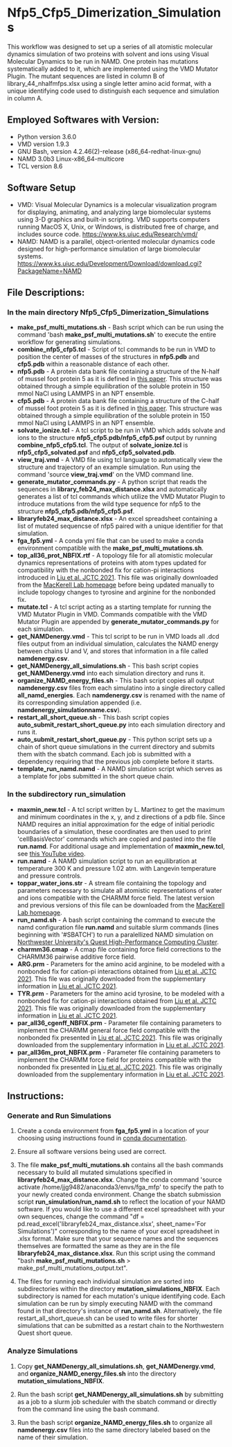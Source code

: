 <!-- For developers:
Please use bold font for file names, directories, and file paths.
Please use italic font for variables.
Follow heading styles.
# First-level heading
## Second-level heading
### Third-level heading
See https://docs.github.com/en/get-started/writing-on-github/getting-started-with-writing-and-formatting-on-github/basic-writing-and-formatting-syntax for formatting syntax.
-->

# Nfp5_Cfp5_Dimerization_Simulations

This workflow was designed to set up a series of all atomistic molecular dynamics simulation of two proteins with solvent and ions using Visual Molecular Dynamics to be run in NAMD. One protein has mutations systematically added to it, which are implemented using the VMD Mutator Plugin. The mutant sequences are listed in column B of library_44_nhalfmfps.xlsx using a single letter amino acid format, with a unique identifying code used to distinguish each sequence and simulation in column A.

## Employed Softwares with Version:

- Python version 3.6.0
- VMD version 1.9.3
- GNU Bash, version 4.2.46(2)-release (x86_64-redhat-linux-gnu)
- NAMD 3.0b3 Linux-x86_64-multicore
- TCL version 8.6

## Software Setup

- VMD: Visual Molecular Dynamics is a molecular visualization program for displaying, animating, and analyzing large biomolecular systems using 3-D graphics and built-in scripting. VMD supports computers running MacOS X, Unix, or Windows, is distributed free of charge, and includes source code. https://www.ks.uiuc.edu/Research/vmd/
- NAMD: NAMD is a parallel, object-oriented molecular dynamics code designed for high-performance simulation of large biomolecular systems. https://www.ks.uiuc.edu/Development/Download/download.cgi?PackageName=NAMD

## File Descriptions:

### In the main directory **Nfp5_Cfp5_Dimerization_Simulations**

- **make_psf_multi_mutations.sh** - Bash script which can be run using the command 'bash **make_psf_multi_mutations.sh**' to execute the entire workflow for generating simulations.
- **combine_nfp5_cfp5.tcl** - Script of tcl commands to be run in VMD to position the center of masses of the structures in **nfp5.pdb** and **cfp5.pdb** within a reasonable distance of each other.
- **nfp5.pdb** - A protein data bank file containing a structure of the N-half of mussel foot protein 5 as it is defined in [this paper](https://doi.org/10.1038/s41467-023-37563-0). This structure was obtained through a simple equilibration of the soluble protein in 150 mmol NaCl using LAMMPS in an NPT ensemble.
- **cfp5.pdb** - A protein data bank file containing a structure of the C-half of mussel foot protein 5 as it is defined in [this paper](https://doi.org/10.1038/s41467-023-37563-0). This structure was obtained through a simple equilibration of the soluble protein in 150 mmol NaCl using LAMMPS in an NPT ensemble.
- **solvate_ionize.tcl** - A tcl script to be run in VMD which adds solvate and ions to the structure **nfp5_cfp5.pdb/nfp5_cfp5.psf** output by running **combine_nfp5_cfp5.tcl**. The output of **solvate_ionize.tcl** is **nfp5_cfp5_solvated.psf** and **nfp5_cfp5_solvated.pdb**.
- **view_traj.vmd** - A VMD file using tcl language to automatically view the structure and trajectory of an example simulation. Run using the command 'source **view_traj.vmd**' on the VMD command line.
- **generate_mutator_commands.py** - A python script that reads the sequences in **library_feb24_max_distance.xlsx** and automatically generates a list of tcl commands which utilize the VMD Mutator Plugin to introduce mutations from the wild type sequence for nfp5 to the structure **nfp5_cfp5.pdb/nfp5_cfp5.psf**.
- **libraryfeb24_max_distance.xlsx** - An excel spreadsheet containing a list of mutated sequencse of nfp5 paired with a unique identifier for that simulation.
- **fga_fp5.yml** - A conda yml file that can be used to make a conda environment compatible with the **make_psf_multi_mutations.sh**.
- **top_all36_prot_NBFIX.rtf** - A topology file for all atomistic molecular dynamics representations of proteins with atom types updated for compatibility with the nonbonded fix for cation-pi interactions introduced in [Liu et al. JCTC 2021](https://doi.org/10.1021/acs.jctc.1c00219). This file was originally downloaded from the [MacKerell Lab homepage](https://mackerell.umaryland.edu/charmm_ff.shtml#charmm) before being updated manually to include topology changes to tyrosine and arginine for the nonbonded fix.
- **mutate.tcl** - A tcl script acting as a starting template for running the VMD Mutator Plugin in VMD. Commands compatible with the VMD Mutator Plugin are appended by **generate_mutator_commands.py** for each simulation.
- **get_NAMDenergy.vmd** - This tcl script to be run in VMD loads all .dcd files output from an individual simulation, calculates the NAMD energy between chains U and V, and stores that information in a file called **namdenergy.csv**.
- **get_NAMDenergy_all_simulations.sh** - This bash script copies **get_NAMDenergy.vmd** into each simulation directory and runs it.
- **organize_NAMD_energy_files.sh** - This bash script copies all output **namdenergy.csv** files from each simulatino into a single directory called **all_namd_energies**. Each **namdenergy.csv** is renamed with the name of its corresponding simulation appended (i.e. **namdenergy_simulationname.csv**).
- **restart_all_short_queue.sh** - This bash script copies **auto_submit_restart_short_queue.py** into each simulation directory and runs it.
- **auto_submit_restart_short_queue.py** - This python script sets up a chain of short queue simulations in the current directory and submits them with the sbatch command. Each job is submitted with a dependency requiring that the previous job complete before it starts.
- **template_run_namd.namd** - A NAMD simulation script which serves as a template for jobs submitted in the short queue chain.

### In the subdirectory **run_simulation**
- **maxmin_new.tcl** - A tcl script written by L. Martinez to get the maximum and minimum coordinates in the x, y, and z directions of a pdb file. Since NAMD requires an initial approximation for the edge of initial periodic boundaries of a simulation, these coordinates are then used to print 'cellBasisVector' commands which are copied and pasted into the file **run.namd**. For additional usage and implementation of **maxmin_new.tcl**, see [this YouTube video](https://www.youtube.com/watch?v=IArpsQsZ95U).
- **run.namd** - A NAMD simulation script to run an equilibration at temperature 300 K and pressure 1.02 atm. with Langevin temperature and pressure controls.
- **toppar_water_ions.str** - A stream file containing the topology and parameters necessary to simulate all atomistic representations of water and ions compatible with the CHARMM force field. The latest version and previous versions of this file can be downloaded from the [MacKerell Lab homepage](https://mackerell.umaryland.edu/charmm_ff.shtml#charmm).
- **run_namd.sh** - A bash script containing the command to execute the namd configuration file **run.namd** and suitable slurm commands (lines beginning with '#SBATCH') to run a paralellized NAMD simulation on [Northwester University's Quest High-Performance Computing Cluster](https://www.it.northwestern.edu/departments/it-services-support/research/computing/quest/).
- **charmm36.cmap** - A cmap file containing force field corrections to the CHARMM36 pairwise additive force field.
- **ARG.prm** - Parameters for the amino acid arginine, to be modeled with a nonbonded fix for cation-pi interactions obtained from [Liu et al. JCTC 2021](https://doi.org/10.1021/acs.jctc.1c00219). This file was originally downloaded from the supplementary information in [Liu et al. JCTC 2021](https://doi.org/10.1021/acs.jctc.1c00219).
- **TYR.prm** - Parameters for the amino acid tyrosine, to be modeled with a nonbonded fix for cation-pi interactions obtained from [Liu et al. JCTC 2021](https://doi.org/10.1021/acs.jctc.1c00219). This file was originally downloaded from the supplementary information in [Liu et al. JCTC 2021](https://doi.org/10.1021/acs.jctc.1c00219).
- **par_all36_cgenff_NBFIX.prm** - Parameter file containing parameters to implement the CHARMM general force field compatible with the nonbonded fix presented in [Liu et al. JCTC 2021](https://doi.org/10.1021/acs.jctc.1c00219). This file was originally downloaded from the supplementary information in [Liu et al. JCTC 2021](https://doi.org/10.1021/acs.jctc.1c00219).
- **par_all36m_prot_NBFIX.prm** - Parameter file containing parameters to implement the CHARMM force field for proteins compatible with the nonbonded fix presented in [Liu et al. JCTC 2021](https://doi.org/10.1021/acs.jctc.1c00219). This file was originally downloaded from the supplementary information in [Liu et al. JCTC 2021](https://doi.org/10.1021/acs.jctc.1c00219).


## Instructions:

### Generate and Run Simulations

1. Create a conda environment from **fga_fp5.yml** in a location of your choosing using instructions found in [conda documentation](https://conda.io/projects/conda/en/latest/user-guide/tasks/manage-environments.html#creating-an-environment-from-an-environment-yml-file).

1. Ensure all software versions being used are correct.

1. The file **make_psf_multi_mutations.sh** contains all the bash commands necessary to build all mutated simulations specified in **libraryfeb24_max_distance.xlsx**. Change the conda command 'source activate /home/jjg9482/anaconda3/envs/fga_mfp' to specify the path to your newly created conda environment. Change the sbatch submission script **run_simulation/run_namd.sh** to reflect the location of your NAMD software. If you would like to use a different excel spreadsheet with your own sequences, change the command "df = pd.read_excel('libraryfeb24_max_distance.xlsx', sheet_name='For Simulations')" corresponding to the name of your excel spreadsheet in .xlsx format. Make sure that your sequence names and the sequences themselves are formatted the same as they are in the file **libraryfeb24_max_distance.xlsx**. Run this script using the command "bash **make_psf_multi_mutations.sh** > make_psf_multi_mutations_output.txt".

1. The files for running each individual simulation are sorted into subdirectories within the directory **mutation_simulations_NBFIX**. Each subdirectory is named for each mutation's unique identifying code. Each simulation can be run by simply executing NAMD with the command found in that directory's instance of **run_namd.sh**. Alternatively, the file restart_all_short_queue.sh can be used to write files for shorter simulations that can be submitted as a restart chain to the Northwestern Quest short queue.

### Analyze Simulations

1. Copy **get_NAMDenergy_all_simulations.sh**, **get_NAMDenergy.vmd**, and **organize_NAMD_energy_files.sh** into the directory **mutation_simulations_NBFIX**.

2. Run the bash script **get_NAMDenergy_all_simulations.sh** by submitting as a job to a slurm job scheduler with the sbatch command or directly from the command line using the bash command.

3. Run the bash script **organize_NAMD_energy_files.sh** to organize all **namdenergy.csv** files into the same directory labeled based on the name of their simulation. 
